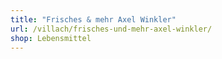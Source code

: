 ```yaml
---
title: "Frisches & mehr Axel Winkler"
url: /villach/frisches-und-mehr-axel-winkler/
shop: Lebensmittel
---
```


